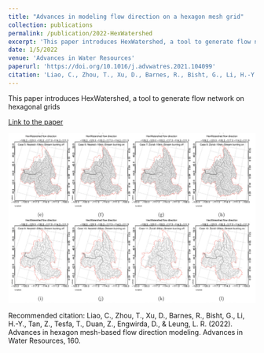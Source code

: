 ```yaml
---
title: "Advances in modeling flow direction on a hexagon mesh grid"
collection: publications
permalink: /publication/2022-HexWatershed
excerpt: 'This paper introduces HexWatershed, a tool to generate flow network on hexagonal grids'
date: 1/5/2022
venue: 'Advances in Water Resources'
paperurl: 'https://doi.org/10.1016/j.advwatres.2021.104099'
citation: 'Liao, C., Zhou, T., Xu, D., Barnes, R., Bisht, G., Li, H.-Y., Tan, Z., Tesfa, T., Duan, Z., Engwirda, D., &amp; Leung, L. R. (2022). Advances in hexagon mesh-based flow direction modeling. Advances in Water Resources, 160.'
---
```

This paper introduces HexWatershed, a tool to generate flow network on hexagonal grids

[Link to the paper](https://doi.org/10.1016/j.advwatres.2021.104099)

![image](../images/papers/2022-HexWatershed.png)

Recommended citation: Liao, C., Zhou, T., Xu, D., Barnes, R., Bisht, G., Li, H.-Y., Tan, Z., Tesfa, T., Duan, Z., Engwirda, D., & Leung, L. R. (2022). Advances in hexagon mesh-based flow direction modeling. Advances in Water Resources, 160.